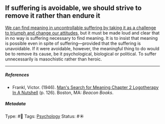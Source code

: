 ## If suffering is avoidable, we should strive to remove it rather than endure it

[We can find meaning in uncontrollable suffering by taking it as a challenge to triumph and change our attitudes](We%20can%20find%20meaning%20in%20uncontrollable%20suffering%20by%20taking%20it%20as%20a%20challenge%20to%20triumph%20and%20change%20our%20attitudes.md), but it must be made loud and clear that in no way is suffering necessary to find meaning. It is to insist that meaning is possible even in spite of suffering—provided that the suffering is unavoidable. If it were avoidable, however, the meaningful thing to do would be to remove its cause, be it psychological, biological or political. To suffer unnecessarily is masochistic rather than heroic.

---

##### References

* Frankl, Victor. (1946). [Man's Search for Meaning Chapter 2 Logotherapy In A Nutshell](Man's%20Search%20for%20Meaning%20Chapter%202%20Logotherapy%20In%20A%20Nutshell.md) (p. 126). Boston, MA: *Beacon Books*.

##### Metadata

Type: #🔴 
Tags: [Psychology](Psychology.md) 
Status: #☀️ 
